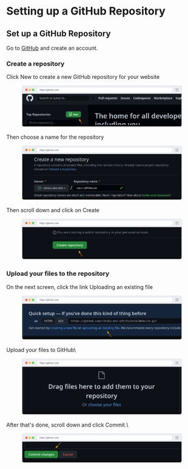 # Setting up a GitHub Repository

## Set up a GitHub Repository <a href="#h_042968e87b" id="h_042968e87b"></a>

Go to [GitHub](https://github.com/) and create an account.

### Create a repository <a href="#h_82471ef618" id="h_82471ef618"></a>

Click New to create a new GitHub repository for your website

<figure><img src="../.gitbook/assets/image (1).png" alt=""><figcaption></figcaption></figure>

Then choose a name for the repository

<figure><img src="../.gitbook/assets/image (2).png" alt=""><figcaption></figcaption></figure>

Then scroll down and click on Create

<figure><img src="../.gitbook/assets/image (3).png" alt=""><figcaption></figcaption></figure>

### Upload your files to the repository <a href="#h_a28c0d3e5d" id="h_a28c0d3e5d"></a>

On the next screen, click the link Uploading an existing file

<figure><img src="../.gitbook/assets/image (5).png" alt=""><figcaption></figcaption></figure>

Upload your files to GitHub\


<figure><img src="../.gitbook/assets/image (7).png" alt=""><figcaption></figcaption></figure>

After that's done, scroll down and click Commit.\


<figure><img src="../.gitbook/assets/image (8).png" alt=""><figcaption></figcaption></figure>
